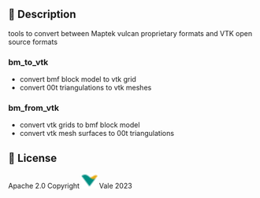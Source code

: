 ## 📌 Description
tools to convert between Maptek vulcan proprietary formats and VTK open source formats
### bm_to_vtk
 - convert bmf block model to vtk grid
 - convert 00t triangulations to vtk meshes
### bm_from_vtk
 - convert vtk grids to bmf block model
 - convert vtk mesh surfaces to 00t triangulations
## 💎 License
Apache 2.0
Copyright ![vale_logo_only](https://github.com/pemn/assets/blob/main/vale_logo_only_r.svg?raw=true) Vale 2023

